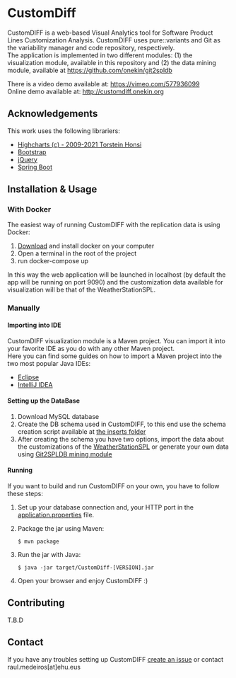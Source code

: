 # CustomDiff
CustomDIFF is a web-based Visual Analytics tool for Software Product Lines Customization Analysis. 
CustomDIFF uses pure::variants and Git as the  variability manager and code repository, respectively.\
The application is implemented in two different modules: (1) the visualization module, available in this repository and 
(2) the data mining module, available at https://github.com/onekin/git2spldb

There is a video demo available at: https://vimeo.com/577936099 \
Online demo available at: http://customdiff.onekin.org

## Acknowledgements

This work uses the following librariers:
* [Highcharts (c) - 2009-2021 Torstein Honsi](https://www.highcharts.com/blog/download/?=noncomm)
* [Bootstrap](http://getbootstrap.com)
* [jQuery](http://jquery.com)
* [Spring Boot](https://github.com/spring-projects/spring-boot)

## Installation & Usage

### With Docker
The easiest way of running CustomDIFF with the replication data is using Docker: 

1. [Download](https://www.docker.com/products/docker-desktop) and install docker on your computer 
2. Open a terminal in the root of the project
3. run docker-compose up

In this way the web application will be launched in localhost (by default the app will be running on port 9090)
and the customization data available for visualization will be that of the WeatherStationSPL.

### Manually
#### Importing into IDE
CustomDIFF visualization module is a Maven project. You can import it into your favorite IDE as you do with any other Maven project.\
Here you can find some guides on how to import a Maven project into the two most popular Java IDEs:
* [Eclipse](https://www.vogella.com/tutorials/EclipseMaven/article.html)
* [IntelliJ IDEA](https://www.jetbrains.com/help/idea/maven-support.html#maven_import_project_start)
#### Setting up the DataBase
1. Download MySQL database
2. Create the DB schema used in CustomDIFF, to this end use the schema creation script available at [the inserts folder](src/main/resources/META-INF/SQL-statements/create-db.sql)
3. After creating the schema you have two options, import the data about the customizations of the [WeatherStationSPL](src/main/resources/META-INF/SQL-statements/inserts-statements.sql)
or generate your own data using [Git2SPLDB mining module](https://github.com/onekin/git2spldb)

#### Running
If you want to build and run CustomDIFF on your own, you have to follow these steps:

1. Set up your database connection and, your HTTP port in the [application.properties](src/main/resources/application.properties) file. 
2. Package the jar using Maven:

     ``` $ mvn package  ```
3. Run the jar with Java:

     ``` $ java -jar target/CustomDiff-[VERSION].jar  ```
4. Open your browser and enjoy CustomDIFF :)   

## Contributing
T.B.D
     
## Contact
If you have any troubles setting up CustomDIFF [create an issue](https://github.com/onekin/customdiff/issues/new) or contact raul.medeiros[at]ehu.eus     
